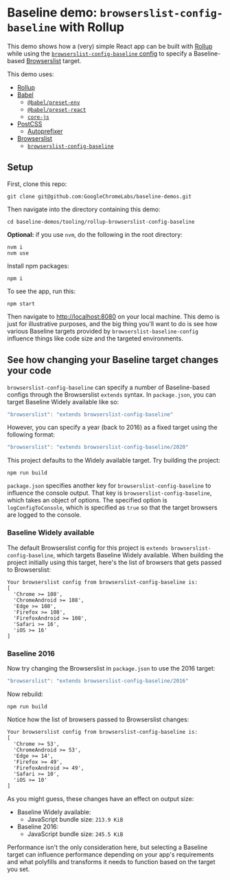 # Baseline demo: `browserslist-config-baseline` with Rollup

This demo shows how a (very) simple React app can be built with [Rollup](https://rollupjs.org/) while using the [`browserslist-config-baseline` config](https://www.npmjs.com/package/browserslist-config-baseline) to specify a Baseline-based [Browserslist](https://browsersl.ist/) target.

This demo uses:

- [Rollup](https://rollupjs.org/)
- [Babel](https://babeljs.io/)
  - [`@babel/preset-env`](http://babeljs.io/docs/babel-preset-env)
  - [`@babel/preset-react`](http://babeljs.io/docs/babel-preset-react)
  - [`core-js`](https://www.npmjs.com/package/core-js)
- [PostCSS](https://postcss.org/)
  - [Autoprefixer](https://www.npmjs.com/package/autoprefixer)
- [Browserslist](https://browsersl.ist/)
  - [`browserslist-config-baseline`](https://www.npmjs.com/package/browserslist-config-baseline)

## Setup

First, clone this repo:

```
git clone git@github.com:GoogleChromeLabs/baseline-demos.git
```

Then navigate into the directory containing this demo:

```
cd baseline-demos/tooling/rollup-browserslist-config-baseline
```

**Optional:** if you use `nvm`, do the following in the root directory:

```
nvm i
nvm use
```

Install npm packages:

```
npm i
```

To see the app, run this:

```
npm start
```

Then navigate to [http://localhost:8080](http://localhost:8080) on your local machine. This demo is just for illustrative purposes, and the big thing you'll want to do is see how various Baseline targets provided by `browserslist-baseline-config` influence things like code size and the targeted environments.

## See how changing your Baseline target changes your code

`browserslist-config-baseline` can specify a number of Baseline-based configs through the Browserslist `extends` syntax. In `package.json`, you can target Baseline Widely available like so:

```js
"browserslist": "extends browserslist-config-baseline"
```

However, you can specify a year (back to 2016) as a fixed target using the following format:

```js
"browserslist": "extends browserslist-config-baseline/2020"
```

This project defaults to the Widely available target. Try building the project:

```
npm run build
```

`package.json` specifies another key for `browserslist-config-baseline` to influence the console output. That key is `browserslist-config-baseline`, which takes an object of options. The specified option is `logConfigToConsole`, which is specified as `true` so that the target browsers are logged to the console.

### Baseline Widely available

The default Browserslist config for this project is `extends browserslist-config-baseline`, which targets Baseline Widely available. When building the project initially using this target, here's the list of browsers that gets passed to Browserslist:

```
Your browserslist config from browserslist-config-baseline is:
[
  'Chrome >= 108',
  'ChromeAndroid >= 108',
  'Edge >= 108',
  'Firefox >= 108',
  'FirefoxAndroid >= 108',
  'Safari >= 16',
  'iOS >= 16'
]
```

### Baseline 2016

Now try changing the Browserslist in `package.json` to use the 2016 target:

```js
"browserslist": "extends browserslist-config-baseline/2016"
```

Now rebuild:

```
npm run build
```

Notice how the list of browsers passed to Browserslist changes:

```
Your browserslist config from browserslist-config-baseline is:
[
  'Chrome >= 53',
  'ChromeAndroid >= 53',
  'Edge >= 14',
  'Firefox >= 49',
  'FirefoxAndroid >= 49',
  'Safari >= 10',
  'iOS >= 10'
]
```

As you might guess, these changes have an effect on output size:

- Baseline Widely available:
  - JavaScript bundle size: `213.9 KiB`
- Baseline 2016:
  - JavaScript bundle size: `245.5 KiB`

Performance isn't the only consideration here, but selecting a Baseline target can influence performance depending on your app's requirements and what polyfills and transforms it needs to function based on the target you set.
